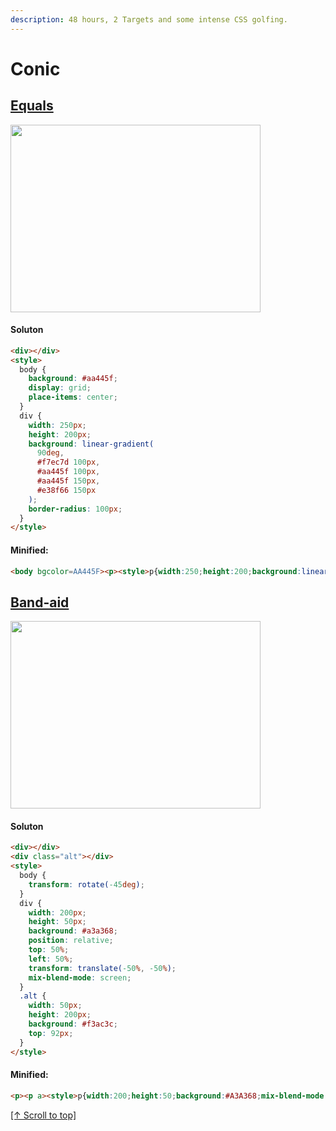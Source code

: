 ```yaml
---
description: 48 hours, 2 Targets and some intense CSS golfing.
---
```


# Conic

## [Equals](https://cssbattle.dev/play/31)

<img width="400px" height="300px" loading="lazy" src="https://cssbattle.dev/targets/31.png">

#### Soluton

```html
<div></div>
<style>
  body {
    background: #aa445f;
    display: grid;
    place-items: center;
  }
  div {
    width: 250px;
    height: 200px;
    background: linear-gradient(
      90deg,
      #f7ec7d 100px,
      #aa445f 100px,
      #aa445f 150px,
      #e38f66 150px
    );
    border-radius: 100px;
  }
</style>
```

#### Minified:

```html
<body bgcolor=AA445F><p><style>p{width:250;height:200;background:linear-gradient(90deg,#F7EC7D 25vw,#AA445F 0 50vh,#E38F66 0);border-radius:25vw;margin:13%67
```

## [Band-aid](https://cssbattle.dev/play/32)

<img width="400px" height="300px" loading="lazy" src="https://cssbattle.dev/targets/32.png">

#### Soluton

```html
<div></div>
<div class="alt"></div>
<style>
  body {
    transform: rotate(-45deg);
  }
  div {
    width: 200px;
    height: 50px;
    background: #a3a368;
    position: relative;
    top: 50%;
    left: 50%;
    transform: translate(-50%, -50%);
    mix-blend-mode: screen;
  }
  .alt {
    width: 50px;
    height: 200px;
    background: #f3ac3c;
    top: 92px;
  }
</style>
```

#### Minified:

```html
<p><p a><style>p{width:200;height:50;background:#A3A368;mix-blend-mode:screen;rotate:-45deg;margin:125 92}[a]{background:#F3AC3C;rotate:45deg;margin:-175 92
```

[\[↑ Scroll to top\]](#conic)

